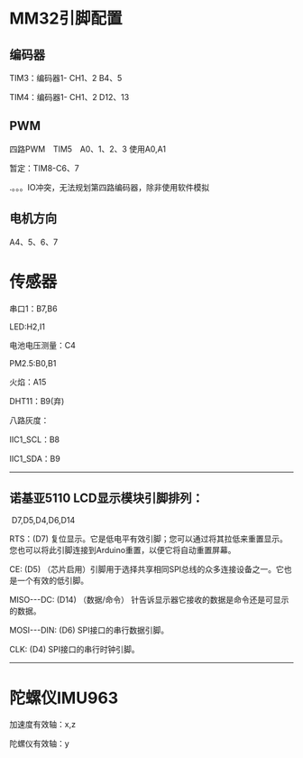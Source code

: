 # MM32引脚配置

## 编码器

TIM3：编码器1- CH1、2    B4、5

TIM4：编码器1- CH1、2    D12、13

## PWM

四路PWM　TIM5　A0、1、2、3	使用A0,A1



暂定：TIM8-C6、7

.。。。IO冲突，无法规划第四路编码器，除非使用软件模拟



## 电机方向

A4、5、6、7

# 传感器

串口1：B7,B6

LED:H2,I1

电池电压测量：C4

PM2.5:B0,B1

火焰：A15

DHT11：B9(弃)

八路灰度：

IIC1_SCL：B8

IIC1_SDA：B9

------



## **诺基亚5110 LCD显示模块引脚排列**：

​	D7,D5,D4,D6,D14		

RTS：(D7)	复位显示。它是低电平有效引脚；您可以通过将其拉低来重置显示。您也可以将此引脚连接到Arduino重置，以便它将自动重置屏幕。

CE: 	(D5)	（芯片启用）引脚用于选择共享相同SPI总线的众多连接设备之一。它也是一个有效的低引脚。

MISO---DC:	(D14)	（数据/命令） 针告诉显示器它接收的数据是命令还是可显示的数据。

MOSI---DIN:	  (D6)	SPI接口的串行数据引脚。

CLK:	  (D4)	SPI接口的串行时钟引脚。



------

# 陀螺仪IMU963

加速度有效轴：x,z

陀螺仪有效轴：y
